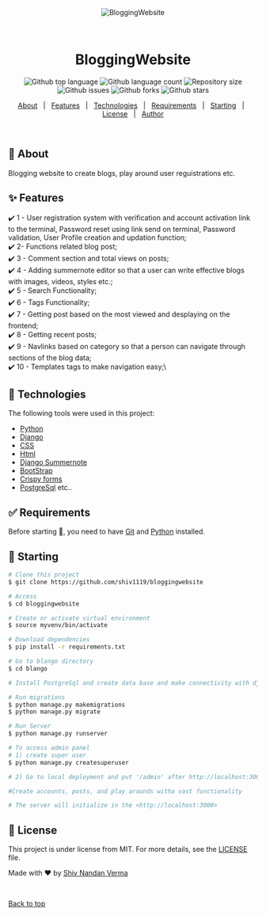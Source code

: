 <div align="center" id="top"> 
  <img src="./.github/app.gif" alt="BloggingWebsite" />

  &#xa0;

  <!-- <a href="https://bloggingwebsite.netlify.app">Demo</a> -->
</div>

<h1 align="center">BloggingWebsite</h1>

<p align="center">
  <img alt="Github top language" src="https://img.shields.io/github/languages/top/shiv1119/bloggingwebsite?color=56BEB8">

  <img alt="Github language count" src="https://img.shields.io/github/languages/count/shiv1119/bloggingwebsite?color=56BEB8">

  <img alt="Repository size" src="https://img.shields.io/github/repo-size/shiv1119/bloggingwebsite?color=56BEB8">

  <!-- <img alt="License" src="https://img.shields.io/github/license/shiv1119/bloggingwebsite?color=56BEB8"> -->

  <img alt="Github issues" src="https://img.shields.io/github/issues/shiv1119/bloggingwebsite?color=56BEB8" />

  <img alt="Github forks" src="https://img.shields.io/github/forks/shiv1119/bloggingwebsite?color=56BEB8" />

  <img alt="Github stars" src="https://img.shields.io/github/stars/shiv1119/bloggingwebsite?color=56BEB8" />
</p>

<!-- Status -->

<!-- <h4 align="center"> 
	🚧  BloggingWebsite 🚀 Under construction...  🚧
</h4> 

<hr> -->

<p align="center">
  <a href="#dart-about">About</a> &#xa0; | &#xa0; 
  <a href="#sparkles-features">Features</a> &#xa0; | &#xa0;
  <a href="#rocket-technologies">Technologies</a> &#xa0; | &#xa0;
  <a href="#white_check_mark-requirements">Requirements</a> &#xa0; | &#xa0;
  <a href="#checkered_flag-starting">Starting</a> &#xa0; | &#xa0;
  <a href="#memo-license">License</a> &#xa0; | &#xa0;
  <a href="https://github.com/shiv1119" target="_blank">Author</a>
</p>

<br>

## :dart: About ##

Blogging website to create blogs, play around user reguistrations etc.

## :sparkles: Features ##

:heavy_check_mark: 1 - User registration system with verification and account activation link to the terminal, Password reset using link send on terminal, Password validation, User Profile creation and updation function;\
:heavy_check_mark: 2- Functions related blog post;\
:heavy_check_mark: 3 - Comment section and total views on posts;\
:heavy_check_mark: 4 - Adding summernote editor so that a user can write effective blogs with images, videos, styles etc.;\
:heavy_check_mark: 5 - Search Functionality;\
:heavy_check_mark: 6 - Tags Functionality;\
:heavy_check_mark: 7 - Getting post based on the most viewed and desplaying on the frontend;\
:heavy_check_mark: 8 - Getting recent posts;\
:heavy_check_mark: 9 - Navlinks based on category so that a person can navigate through sections of the blog data;\
:heavy_check_mark: 10 - Templates tags to make navigation easy;\

## :rocket: Technologies ##

The following tools were used in this project:

- [Python](https://www.python.org/)
- [Django](https://www.djangoproject.com/)
- [CSS](https://developer.mozilla.org/en-US/docs/Web/CSS)
- [Html](https://html.com/)
- [Django Summernote](https://pypi.org/project/django-summernote/)
- [BootStrap](https://getbootstrap.com/)
- [Crispy forms](https://django-crispy-forms.readthedocs.io/en/latest/)
- [PostgreSql](https://www.postgresql.org/) etc..



## :white_check_mark: Requirements ##

Before starting :checkered_flag:, you need to have [Git](https://git-scm.com) and [Python](https://www.python.org/) installed.

## :checkered_flag: Starting ##

```bash
# Clone this project
$ git clone https://github.com/shiv1119/bloggingwebsite

# Access
$ cd bloggingwebsite

# Create or activate virtual environment
$ source myvenv/bin/activate

# Download dependencies
$ pip install -r requirements.txt

# Go to blango directory
$ cd blango

# Install PostgreSql and create data base and make connectivity with django project 

# Run migrations
$ python manage.py makemigrations
$ python manage.py migrate

# Run Server
$ python manage.py runserver

# To access admin panel 
# 1) create super user
$ python manage.py createsuperuser 

# 2) Go to local deployment and put '/admin' after http://localhost:3000 and press enter and you'll be directed to admin panel

#Create accounts, posts, and play arounds witha vast functionality 

# The server will initialize in the <http://localhost:3000>
```

## :memo: License ##

This project is under license from MIT. For more details, see the [LICENSE](LICENSE.md) file.


Made with :heart: by <a href="https://github.com/shiv1119" target="_blank">Shiv Nandan Verma</a>

&#xa0;

<a href="#top">Back to top</a>
